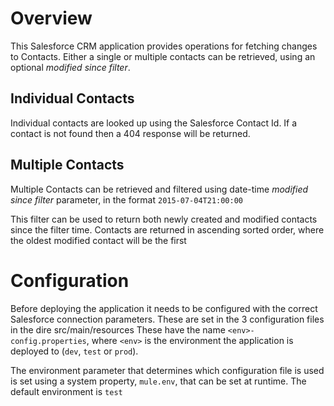 # Overview
This Salesforce CRM application provides operations for fetching changes to Contacts. Either a single or multiple contacts can be retrieved, using an optional *modified since filter*.

## Individual Contacts
Individual contacts are looked up using the Salesforce Contact Id. If a contact is not found then a 404 response will be returned.

## Multiple Contacts
Multiple Contacts can be retrieved and filtered using  date-time *modified since filter* parameter, in the format `2015-07-04T21:00:00`

This filter can be used to return both newly created and modified contacts since the filter time. Contacts are returned in ascending sorted order, where the oldest modified contact will be the first

# Configuration
Before deploying the application it needs to be configured with the correct Salesforce connection parameters. These are set in the 3 configuration files in the dire src/main/resources These  have the name `<env>-config.properties`, where `<env>` is the environment the application is deployed to (`dev`, `test` or `prod`).

The environment parameter that determines which configuration file is used is set using a system property, `mule.env`, that can be set at runtime. The default environment is `test`
